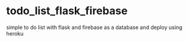 # todo_list_flask_firebase
simple to do list with flask and firebase as a database and deploy using heroku
